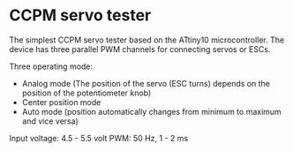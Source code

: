 # CCPM servo tester
The simplest CCPM servo tester based on the ATtiny10 microcontroller. 
The device has three parallel PWM channels for connecting servos or ESCs.

Three operating mode:
- Analog mode (The position of the servo (ESC turns) depends on the position of the potentiometer knob)
- Center position mode
- Auto mode (position automatically changes from minimum to maximum and vice versa)

Input voltage: 4.5 - 5.5 volt
PWM: 50 Hz, 1 - 2 ms

